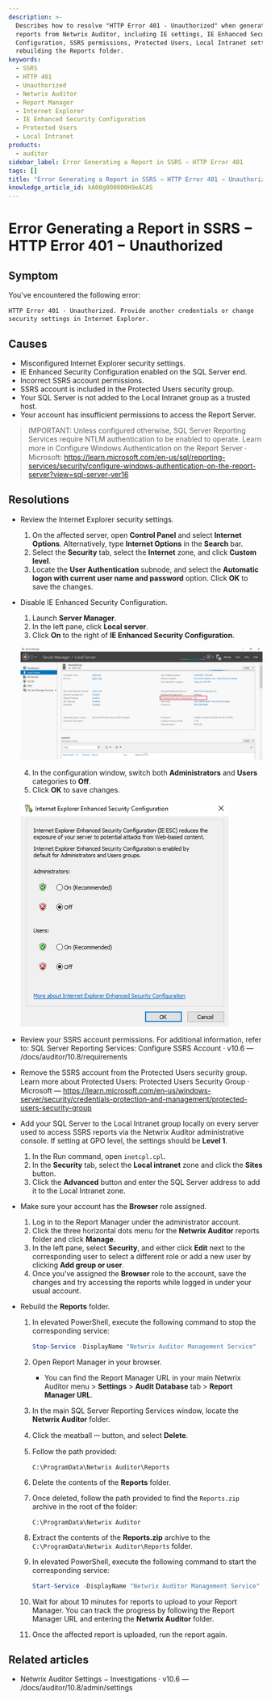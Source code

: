 ```yaml
---
description: >-
  Describes how to resolve "HTTP Error 401 - Unauthorized" when generating SSRS
  reports from Netwrix Auditor, including IE settings, IE Enhanced Security
  Configuration, SSRS permissions, Protected Users, Local Intranet settings, and
  rebuilding the Reports folder.
keywords:
  - SSRS
  - HTTP 401
  - Unauthorized
  - Netwrix Auditor
  - Report Manager
  - Internet Explorer
  - IE Enhanced Security Configuration
  - Protected Users
  - Local Intranet
products:
  - auditor
sidebar_label: Error Generating a Report in SSRS − HTTP Error 401
tags: []
title: "Error Generating a Report in SSRS − HTTP Error 401 − Unauthorized"
knowledge_article_id: kA00g000000H9eACAS
---
```


# Error Generating a Report in SSRS − HTTP Error 401 − Unauthorized

## Symptom

You've encountered the following error:

```
HTTP Error 401 - Unauthorized. Provide another credentials or change security settings in Internet Explorer.
```

## Causes

- Misconfigured Internet Explorer security settings.
- IE Enhanced Security Configuration enabled on the SQL Server end.
- Incorrect SSRS account permissions.
- SSRS account is included in the Protected Users security group.
- Your SQL Server is not added to the Local Intranet group as a trusted host.
- Your account has insufficient permissions to access the Report Server.

> IMPORTANT: Unless configured otherwise, SQL Server Reporting Services require NTLM authentication to be enabled to operate. Learn more in Configure Windows Authentication on the Report Server ⸱ Microsoft: https://learn.microsoft.com/en-us/sql/reporting-services/security/configure-windows-authentication-on-the-report-server?view=sql-server-ver16

## Resolutions

- Review the Internet Explorer security settings.

  1. On the affected server, open **Control Panel** and select **Internet Options**. Alternatively, type **Internet Options** in the **Search** bar.
  2. Select the **Security** tab, select the **Internet** zone, and click **Custom level**.
  3. Locate the **User Authentication** subnode, and select the **Automatic logon with current user name and password** option. Click **OK** to save the changes.

- Disable IE Enhanced Security Configuration.

  1. Launch **Server Manager**.
  2. In the left pane, click **Local server**.
  3. Click **On** to the right of **IE Enhanced Security Configuration**.

  ![](images/ka0Qk00000031Iv_0EM4u000008LafD.png)

  4. In the configuration window, switch both **Administrators** and **Users** categories to **Off**.
  5. Click **OK** to save changes.

  ![](images/ka0Qk00000031Iv_0EM4u000008LafI.png)

- Review your SSRS account permissions. For additional information, refer to: SQL Server Reporting Services: Configure SSRS Account · v10.6 — /docs/auditor/10.8/requirements

- Remove the SSRS account from the Protected Users security group. Learn more about Protected Users: Protected Users Security Group ⸱ Microsoft — https://learn.microsoft.com/en-us/windows-server/security/credentials-protection-and-management/protected-users-security-group

- Add your SQL Server to the Local Intranet group locally on every server used to access SSRS reports via the Netwrix Auditor administrative console. If setting at GPO level, the settings should be **Level 1**.

  1. In the Run command, open `inetcpl.cpl`.
  2. In the **Security** tab, select the **Local intranet** zone and click the **Sites** button.
  3. Click the **Advanced** button and enter the SQL Server address to add it to the Local Intranet zone.

- Make sure your account has the **Browser** role assigned.

  1. Log in to the Report Manager under the administrator account.
  2. Click the three horizontal dots menu for the **Netwrix Auditor** reports folder and click **Manage**.
  3. In the left pane, select **Security**, and either click **Edit** next to the corresponding user to select a different role or add a new user by clicking **Add group or user**.
  4. Once you've assigned the **Browser** role to the account, save the changes and try accessing the reports while logged in under your usual account.

- Rebuild the **Reports** folder.

  1. In elevated PowerShell, execute the following command to stop the corresponding service:

     ```powershell
     Stop-Service -DisplayName "Netwrix Auditor Management Service"
     ```

  2. Open Report Manager in your browser.

     - You can find the Report Manager URL in your main Netwrix Auditor menu > **Settings** > **Audit Database** tab > **Report Manager URL**.

  3. In the main SQL Server Reporting Services window, locate the **Netwrix Auditor** folder.
  4. Click the meatball **⸱⸱⸱** button, and select **Delete**.
  5. Follow the path provided:

     ```
     C:\ProgramData\Netwrix Auditor\Reports
     ```

  6. Delete the contents of the **Reports** folder.
  7. Once deleted, follow the path provided to find the `Reports.zip` archive in the root of the folder:

     ```
     C:\ProgramData\Netwrix Auditor
     ```

  8. Extract the contents of the **Reports.zip** archive to the `C:\ProgramData\Netwrix Auditor\Reports` folder.
  9. In elevated PowerShell, execute the following command to start the corresponding service:

     ```powershell
     Start-Service -DisplayName "Netwrix Auditor Management Service"
     ```

  10. Wait for about 10 minutes for reports to upload to your Report Manager. You can track the progress by following the Report Manager URL and entering the **Netwrix Auditor** folder.
  11. Once the affected report is uploaded, run the report again.

## Related articles

- Netwrix Auditor Settings − Investigations · v10.6 — /docs/auditor/10.8/admin/settings
